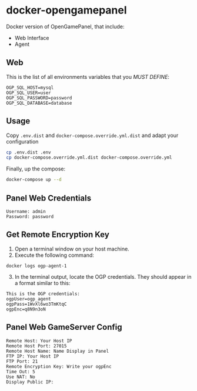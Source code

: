 # docker-opengamepanel
Docker version of OpenGamePanel, that include:
- Web Interface
- Agent

## Web

This is the list of all environments variables that you *MUST DEFINE*:
```.env
OGP_SQL_HOST=mysql
OGP_SQL_USER=user
OGP_SQL_PASSWORD=password
OGP_SQL_DATABASE=database
```

## Usage

Copy `.env.dist` and `docker-compose.override.yml.dist` and adapt your configuration
```bash
cp .env.dist .env
cp docker-compose.override.yml.dist docker-compose.override.yml
```

Finally, up the compose:
```bash
docker-compose up --d
```

## Panel Web Credentials
```
Username: admin
Password: password
```

## Get Remote Encryption Key
1. Open a terminal window on your host machine.
2. Execute the following command:

``` docker logs ogp-agent-1 ```

3. In the terminal output, locate the OGP credentials. They should appear in a format similar to this:
```
This is the OGP credentials:
ogpUser=ogp_agent
ogpPass=1WvXl6wo3TmKtqC
ogpEnc=q8N9n3oN
```

## Panel Web GameServer Config
```
Remote Host: Your Host IP
Remote Host Port: 27015
Remote Host Name: Name Display in Panel
FTP IP: Your Host IP
FTP Port: 21
Remote Encryption Key: Write your ogpEnc
Time Out: 5
Use NAT: No
Display Public IP: 
```
